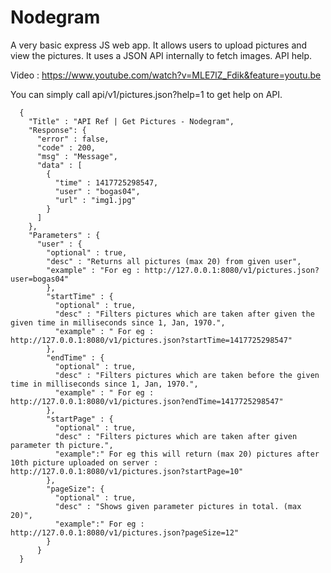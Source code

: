 
Nodegram
==
A very basic express JS web app. It allows users to upload pictures and view the pictures. It uses a JSON API internally to fetch images.
API help.

Video : https://www.youtube.com/watch?v=MLE7lZ_Fdik&feature=youtu.be

You can simply call api/v1/pictures.json?help=1 to get help on API.

      {
        "Title" : "API Ref | Get Pictures - Nodegram",
        "Response": {
          "error" : false,
          "code" : 200,
          "msg" : "Message",
          "data" : [
            {
              "time" : 1417725298547,
              "user" : "bogas04",
              "url" : "img1.jpg"
            }
          ]
        },
        "Parameters" : {
          "user" : {
            "optional" : true,
            "desc" : "Returns all pictures (max 20) from given user",
            "example" : "For eg : http://127.0.0.1:8080/v1/pictures.json?user=bogas04"
            },
            "startTime" : {
              "optional" : true,
              "desc" : "Filters pictures which are taken after given the given time in milliseconds since 1, Jan, 1970.",
              "example" : " For eg :  http://127.0.0.1:8080/v1/pictures.json?startTime=1417725298547"
            },
            "endTime" : {
              "optional" : true,
              "desc" : "Filters pictures which are taken before the given time in milliseconds since 1, Jan, 1970.",
              "example" : " For eg :  http://127.0.0.1:8080/v1/pictures.json?endTime=1417725298547"
            },
            "startPage" : {
              "optional" : true,
              "desc" : "Filters pictures which are taken after given parameter th picture.",
              "example":" For eg this will return (max 20) pictures after 10th picture uploaded on server :  http://127.0.0.1:8080/v1/pictures.json?startPage=10"
            },
            "pageSize": {
              "optional" : true,
              "desc" : "Shows given parameter pictures in total. (max 20)",
              "example":" For eg :  http://127.0.0.1:8080/v1/pictures.json?pageSize=12"
            }
          }
      }
  
